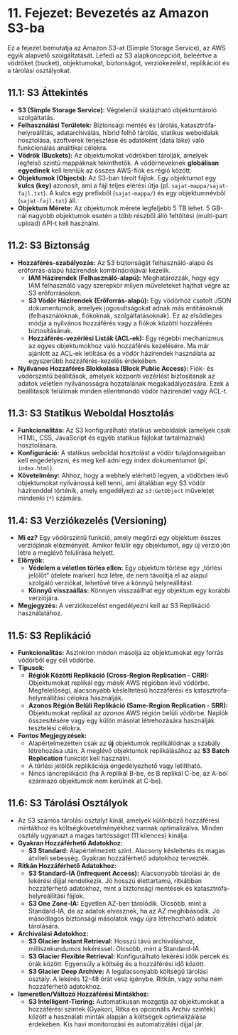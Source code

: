 
# 11. Fejezet: Bevezetés az Amazon S3-ba

Ez a fejezet bemutatja az Amazon S3-at (Simple Storage Service), az AWS egyik alapvető szolgáltatását. Lefedi az S3 alapkoncepcióit, beleértve a vödröket (bucket), objektumokat, biztonságot, verziókezelést, replikációt és a tárolási osztályokat.

## 11.1: S3 Áttekintés
- **S3 (Simple Storage Service):** Végtelenül skálázható objektumtároló szolgáltatás.
- **Felhasználási Területek:** Biztonsági mentés és tárolás, katasztrófa-helyreállítás, adatarchiválás, hibrid felhő tárolás, statikus weboldalak hosztolása, szoftverek terjesztése és adatóként (data lake) való funkcionálás analitikai célokra.
- **Vödrök (Buckets):** Az objektumokat vödrökben tárolják, amelyek legfelső szintű mappáknak tekinthetők. A vödörneveknek **globálisan egyedinek** kell lenniük az összes AWS-fiók és régió között.
- **Objektumok (Objects):** Az S3-ban tárolt fájlok. Egy objektumot egy **kulcs (key)** azonosít, ami a fájl teljes elérési útja (pl. `sajat-mappa/sajat-fajl.txt`). A kulcs egy prefixből (`sajat-mappa/`) és egy objektumnévből (`sajat-fajl.txt`) áll.
- **Objektum Mérete:** Az objektumok mérete legfeljebb 5 TB lehet. 5 GB-nál nagyobb objektumok esetén a több részből álló feltöltési (multi-part upload) API-t kell használni.

## 11.2: S3 Biztonság
- **Hozzáférés-szabályozás:** Az S3 biztonságát felhasználó-alapú és erőforrás-alapú házirendek kombinációjával kezelik.
  - **IAM Házirendek (Felhasználó-alapú):** Meghatározzák, hogy egy IAM felhasználó vagy szerepkör milyen műveleteket hajthat végre az S3 erőforrásokon.
  - **S3 Vödör Házirendek (Erőforrás-alapú):** Egy vödörhöz csatolt JSON dokumentumok, amelyek jogosultságokat adnak más entitásoknak (felhasználóknak, fiókoknak, szolgáltatásoknak). Ez az elsődleges módja a nyilvános hozzáférés vagy a fiókok közötti hozzáférés biztosításának.
  - **Hozzáférés-vezérlési Listák (ACL-ek):** Egy régebbi mechanizmus az egyes objektumokhoz való hozzáférés kezelésére. Ma már ajánlott az ACL-ek letiltása és a vödör házirendek használata az egyszerűbb hozzáférés-kezelés érdekében.
- **Nyilvános Hozzáférés Blokkolása (Block Public Access):** Fiók- és vödörszintű beállítások, amelyek központi vezérlést biztosítanak az adatok véletlen nyilvánosságra hozatalának megakadályozására. Ezek a beállítások felülírnak minden ellentmondó vödör házirendet vagy ACL-t.

## 11.3: S3 Statikus Weboldal Hosztolás
- **Funkcionalitás:** Az S3 konfigurálható statikus weboldalak (amelyek csak HTML, CSS, JavaScript és egyéb statikus fájlokat tartalmaznak) hosztolására.
- **Konfiguráció:** A statikus weboldal hosztolást a vödör tulajdonságaiban kell engedélyezni, és meg kell adni egy index dokumentumot (pl. `index.html`).
- **Követelmény:** Ahhoz, hogy a webhely elérhető legyen, a vödörben lévő objektumokat nyilvánossá kell tenni, ami általában egy S3 vödör házirenddel történik, amely engedélyezi az `s3:GetObject` műveletet mindenki (`*`) számára.

## 11.4: S3 Verziókezelés (Versioning)
- **Mi ez?** Egy vödörszintű funkció, amely megőrzi egy objektum összes verziójának előzményeit. Amikor felülír egy objektumot, egy új verzió jön létre a meglévő felülírása helyett.
- **Előnyök:**
  - **Védelem a véletlen törlés ellen:** Egy objektum törlése egy „törlési jelölőt” (delete marker) hoz létre, de nem távolítja el az alapul szolgáló verziókat, lehetővé téve a könnyű helyreállítást.
  - **Könnyű visszaállás:** Könnyen visszaállhat egy objektum egy korábbi verziójára.
- **Megjegyzés:** A verziókezelést engedélyezni kell az S3 Replikáció használatához.

## 11.5: S3 Replikáció
- **Funkcionalitás:** Aszinkron módon másolja az objektumokat egy forrás vödörből egy cél vödörbe.
- **Típusok:**
  - **Régiók Közötti Replikáció (Cross-Region Replication - CRR):** Objektumokat replikál egy *másik* AWS régióban lévő vödörbe. Megfelelőségi, alacsonyabb késleltetésű hozzáférési és katasztrófa-helyreállítási célokra használják.
  - **Azonos Régión Belüli Replikáció (Same-Region Replication - SRR):** Objektumokat replikál az *azonos* AWS régión belüli vödörbe. Naplók összesítésére vagy egy külön másolat létrehozására használják tesztelési célokra.
- **Fontos Megjegyzések:**
  - Alapértelmezetten csak az **új** objektumok replikálódnak a szabály létrehozása után. A meglévő objektumok replikálásához az **S3 Batch Replication** funkciót kell használni.
  - A törlési jelölők replikációja engedélyezhető vagy letiltható.
  - Nincs láncreplikáció (ha A replikál B-be, és B replikál C-be, az A-ból származó objektumok nem kerülnek át C-be).

## 11.6: S3 Tárolási Osztályok
- Az S3 számos tárolási osztályt kínál, amelyek különböző hozzáférési mintákhoz és költségkövetelményekhez vannak optimalizálva. Minden osztály ugyanazt a magas tartósságot (11 kilences) kínálja.
- **Gyakran Hozzáférhető Adatokhoz:**
  - **S3 Standard:** Alapértelmezett szint. Alacsony késleltetés és magas átviteli sebesség. Gyakran hozzáférhető adatokhoz tervezték.
- **Ritkán Hozzáférhető Adatokhoz:**
  - **S3 Standard-IA (Infrequent Access):** Alacsonyabb tárolási ár, de lekérési díjjal rendelkezik. Jó hosszú élettartamú, ritkábban hozzáférhető adatokhoz, mint a biztonsági mentések és katasztrófa-helyreállítási fájlok.
  - **S3 One Zone-IA:** Egyetlen AZ-ben tárolódik. Olcsóbb, mint a Standard-IA, de az adatok elvesznek, ha az AZ meghibásodik. Jó másodlagos biztonsági másolatok vagy újra létrehozható adatok tárolására.
- **Archiválási Adatokhoz:**
  - **S3 Glacier Instant Retrieval:** Hosszú távú archiváláshoz, milliszekundumos lekéréssel. Olcsóbb, mint a Standard-IA.
  - **S3 Glacier Flexible Retrieval:** Konfigurálható lekérési idők percek és órák között. Egyensúly a költség és a hozzáférési idő között.
  - **S3 Glacier Deep Archive:** A legalacsonyabb költségű tárolási osztály. A lekérés 12-48 órát vesz igénybe. Ritkán, vagy soha nem hozzáférhető adatokhoz.
- **Ismeretlen/Változó Hozzáférési Mintákhoz:**
  - **S3 Intelligent-Tiering:** Automatikusan mozgatja az objektumokat a hozzáférési szintek (Gyakori, Ritka és opcionális Archív szintek) között a használati minták alapján a költségek optimalizálása érdekében. Kis havi monitorozási és automatizálási díjjal jár.

